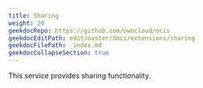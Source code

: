 ```yaml
---
title: Sharing
weight: 20
geekdocRepo: https://github.com/owncloud/ocis
geekdocEditPath: edit/master/docs/extensions/sharing
geekdocFilePath: _index.md
geekdocCollapseSection: true
---
```


This service provides sharing functionality.
